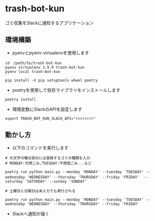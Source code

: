 # trash-bot-kun
ゴミ収集をSlackに通知するアプリケーション
## 環境構築

- pyenvとpyenv-virtualenvを使用します

```shell!
cd　/path/to/trash-bot-kun
pyenv virtualenv 3.9.9 trash-bot-kun
pyenv local trash-bot-kun

pip install -U pip setuptools wheel poetry
```

- poetryを使用して依存ライブラリをインストールします

```shell
poetry install
```

- 環境変数にSlackのAPIを設定します
```shell
export TRASH_BOT_KUN_SLACK_API="☓☓☓☓☓☓☓☓"
```

## 動かし方

- 以下のコマンドを実行します

```shell
# 大文字の曜日部分には登録するゴミの種類を入力
# MONDAY:可燃ごみ,TUESDAY:不燃語ごみ...など

poetry run python main.py --monday 'MONDAY' --tuesday 'TUESDAY' --wednesday 'WEDNESDAY' --thursday 'THURSDAY' --friday 'FRIDAY'　--saturday 'SATURDAY' --sunday 'SUNDAY'

# 土曜日と日曜日は未入力でも実行される

poetry run python main.py --monday 'MONDAY' --tuesday 'TUESDAY' --wednesday 'WEDNESDAY' --thursday 'THURSDAY' --friday 'FRIDAY'

```
- Slackへ通知が届く
